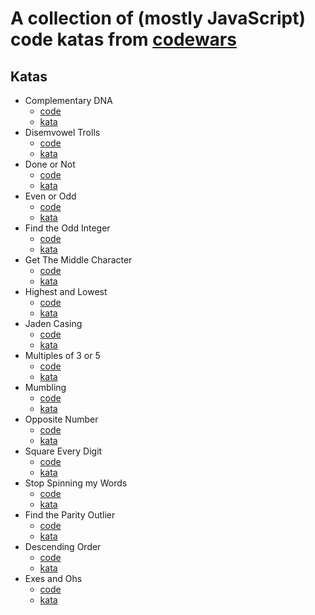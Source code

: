 # A collection of (mostly JavaScript) code katas from [codewars](https://codewars.com)

## Katas

* Complementary DNA
  * [code](https://github.com/rossedfort/code-katas/blob/master/complementary-dna.js)
  * [kata](http://www.codewars.com/kata/complementary-dna/train/javascript)
* Disemvowel Trolls
  * [code](https://github.com/rossedfort/code-katas/blob/master/disemvowell-trolls.js)
  * [kata](http://www.codewars.com/kata/disemvowell-trolls/train/javascript)
* Done or Not
  * [code](https://github.com/rossedfort/code-katas/blob/master/done-or-not.js)
  * [kata](http://www.codewars.com/kata/done-or-not/train/javascript)
* Even or Odd
  * [code](https://github.com/rossedfort/code-katas/blob/master/even-or-odd.js)
  * [kata](http://www.codewars.com/kata/even-or-odd/train/javascript)
* Find the Odd Integer
  * [code](https://github.com/rossedfort/code-katas/blob/master/find-the-odd-int.js)
  * [kata](http://www.codewars.com/kata/find-the-odd-int/train/javascript)
* Get The Middle Character
  * [code](https://github.com/rossedfort/code-katas/blob/master/get-the-middle-character.js)
  * [kata](http://www.codewars.com/kata/get-the-middle-character/train/javascript)
* Highest and Lowest
  * [code](https://github.com/rossedfort/code-katas/blob/master/highest-and-lowest.js)
  * [kata](http://www.codewars.com/kata/highest-and-lowest/train/javascript)
* Jaden Casing
  * [code](https://github.com/rossedfort/code-katas/blob/master/jaden-casing-strings.js)
  * [kata](http://www.codewars.com/kata/jaden-casing-strings/train/javascript)
* Multiples of 3 or 5
  * [code](https://github.com/rossedfort/code-katas/blob/master/multiples-of-3-or-5.js)
  * [kata](http://www.codewars.com/kata/multiples-of-3-or-5/train/javascript)
* Mumbling
  * [code](https://github.com/rossedfort/code-katas/blob/master/mumbling.js)
  * [kata](http://www.codewars.com/kata/mumbling/train/javascript)
* Opposite Number
  * [code](https://github.com/rossedfort/code-katas/blob/master/opposite-number.js)
  * [kata](http://www.codewars.com/kata/opposite-number/train/javascript)
* Square Every Digit
  * [code](https://github.com/rossedfort/code-katas/blob/master/square-every-digit.js)
  * [kata](http://www.codewars.com/kata/square-every-digit/train/javascript)
* Stop Spinning my Words
  * [code](https://github.com/rossedfort/code-katas/blob/master/stop-gninnips-my-sdrow.js)
  * [kata](http://www.codewars.com/kata/stop-gninnips-my-sdrow/train/javascript)
* Find the Parity Outlier
  * [code](https://github.com/rossedfort/code-katas/blob/master/find-the-parity-outlier.js)
  * [kata](http://www.codewars.com/kata/find-the-parity-outlier/train/javascript)
* Descending Order
  * [code](https://github.com/rossedfort/code-katas/blob/master/descending-order.js)
  * [kata](https://www.codewars.com/kata/descending-order/train/javascript)
* Exes and Ohs
  * [code](https://github.com/rossedfort/code-katas/blob/master/exes-and-ohs.js)
  * [kata](https://www.codewars.com/kata/exes-and-ohs/train/javascript)